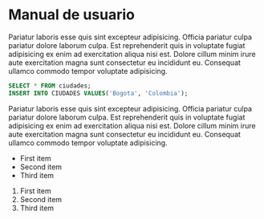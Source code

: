 # Manual de usuario

Pariatur laboris esse quis sint excepteur adipisicing. Officia pariatur culpa pariatur dolore laborum culpa. Est reprehenderit quis in voluptate fugiat adipisicing ex enim ad exercitation aliqua nisi est. Dolore cillum minim irure aute exercitation magna sunt consectetur eu incididunt eu. Consequat ullamco commodo tempor voluptate adipisicing.

``` sql
SELECT * FROM ciudades;
INSERT INTO CIUDADES VALUES('Bogota', 'Colombia');
```

Pariatur laboris esse quis sint excepteur adipisicing. Officia pariatur culpa pariatur dolore laborum culpa. Est reprehenderit quis in voluptate fugiat adipisicing ex enim ad exercitation aliqua nisi est. Dolore cillum minim irure aute exercitation magna sunt consectetur eu incididunt eu. Consequat ullamco commodo tempor voluptate adipisicing.

- First item
- Second item
- Third item

1. First item
2. Second item
3. Third item